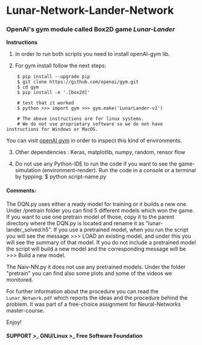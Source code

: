 # Lunar-Network-Lander-Network 

### OpenAI's gym module called Box2D game *Lunar-Lander*

**Instructions**<br>

1. In order to run both scripts you need to install openAI-gym lib.

2. For gym install follow the next steps:
```	
    $ pip install --upgrade pip
    $ git clone https://github.com/openai/gym.git
    $ cd gym
    $ pip install -e '.[box2d]'

    # test that it worked 
    $ python >>> import gym >>> gym.make('LunarLander-v2')

    # The above instructions are for linux systems. 
    # We do not use proprietary software so we do not have instructions for Windows or MacOS.  
```
You can visit [openAI gym](https://gym.openai.com/envs/#box2d) in order to inspect this 
kind of environments.<br>	

3. Other dependencies : Keras, matplotlib, numpy, random, rensor flow

4. Do not use any Python-IDE to run the code if you want to see the game-simulation (environment-render). Run the code in a console or a terminal by typping: $ python script-name.py

#### Comments: 
The DQN.py uses either a ready model for training or it builds a new one. Under /pretrain folder you can find 5 different models which won the game. If you want to use one pretrain model of those, copy it to the parent directory where the DQN.py is located and rename it as "lunar-lander_solved.h5". If you use a pretrained model, when you run the script you will see the message >>> LOAD an existing model, and under this you will see the summary of that model. If you do not include a pretrained model the script will build a new model and the corresponding message will be >>> Build a new model.

The Naiv-NN.py it does not use any pretrained models. Under the folder "pretrain" you can find also some plots and some of the videos we monitored.

For further information about the procedure you can read the `Lunar_Network.pdf` which reports the 
ideas and the procedure behind the problem. It was part of a free-choice assignment for Neural-Networks master-course.
<br>

Enjoy!

#### SUPPORT >_ GNU/Linux >_ Free Software Foundation

